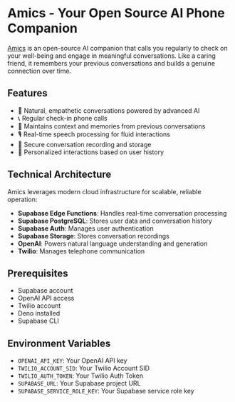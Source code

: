 # Amics - Your Open Source AI Phone Companion

[Amics](https://amics.ai) is an open-source AI companion that calls you regularly to check on your well-being and engage in meaningful conversations. Like a caring friend, it remembers your previous conversations and builds a genuine connection over time.

## Features

- 🤖 Natural, empathetic conversations powered by advanced AI
- 📞 Regular check-in phone calls
- 🧠 Maintains context and memories from previous conversations
- 🎙️ Real-time speech processing for fluid interactions
- 📝 Secure conversation recording and storage
- 👤 Personalized interactions based on user history

## Technical Architecture

Amics leverages modern cloud infrastructure for scalable, reliable operation:

- **Supabase Edge Functions**: Handles real-time conversation processing
- **Supabase PostgreSQL**: Stores user data and conversation history
- **Supabase Auth**: Manages user authentication
- **Supabase Storage**: Stores conversation recordings
- **OpenAI**: Powers natural language understanding and generation
- **Twilio**: Manages telephone communication


## Prerequisites

- Supabase account
- OpenAI API access
- Twilio account
- Deno installed
- Supabase CLI

## Environment Variables

- `OPENAI_API_KEY`: Your OpenAI API key
- `TWILIO_ACCOUNT_SID`: Your Twilio Account SID
- `TWILIO_AUTH_TOKEN`: Your Twilio Auth Token
- `SUPABASE_URL`: Your Supabase project URL
- `SUPABASE_SERVICE_ROLE_KEY`: Your Supabase service role key
